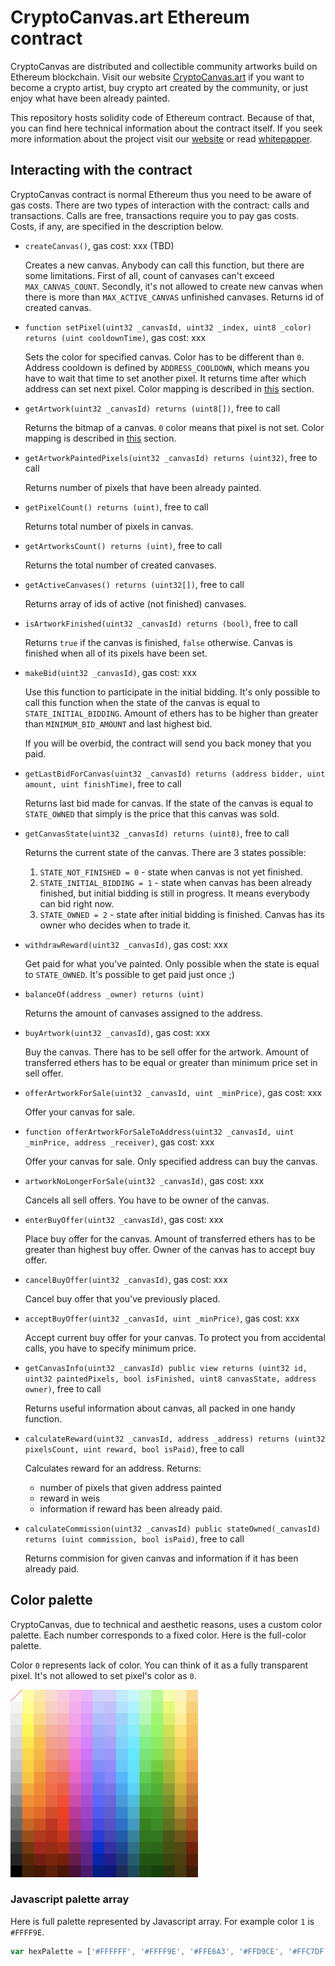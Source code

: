 # CryptoCanvas.art Ethereum contract
CryptoCanvas are distributed and collectible community artworks build on Ethereum blockchain. Visit our website [CryptoCanvas.art][homepage] if you want to become a crypto artist, buy crypto art created by the community, or just enjoy what have been already painted. 

This repository hosts solidity code of Ethereum contract. Because of that, you can find here technical information about the contract itself. If you seek more information about the project visit our [website][homepage] or read [whitepapper](https://github.com/TheMindhouse/cryptocanvas-solidity/blob/master/whitepaper.pdf).

## Interacting with the contract

CryptoCanvas contract is normal Ethereum thus you need to be aware of gas costs. There are two types of interaction with the contract: calls and transactions. Calls are free, transactions require you to pay gas costs. Costs, if any, are specified in the description below. 

* `createCanvas()`, gas cost: xxx (TBD)

    Creates a new canvas. Anybody can call this function, but there are some limitations. First of all, count of canvases can't exceed `MAX_CANVAS_COUNT`. Secondly, it's not allowed to create new canvas when there is more than `MAX_ACTIVE_CANVAS` unfinished canvases. Returns id of created canvas. 

* `function setPixel(uint32 _canvasId, uint32 _index, uint8 _color) returns (uint cooldownTime)`, gas cost: xxx

    Sets the color for specified canvas. Color has to be different than `0`. Address cooldown is defined by `ADDRESS_COOLDOWN`, which means you have to wait that time to set another pixel. It returns time after which address can set next pixel. Color mapping is described in [this](#color-palette) section.

* `getArtwork(uint32 _canvasId) returns (uint8[])`, free to call

    Returns the bitmap of a canvas. `0` color means that pixel is not set. Color mapping is described in [this](#color-palette) section. 

* `getArtworkPaintedPixels(uint32 _canvasId) returns (uint32)`, free to call

    Returns number of pixels that have been already painted.

* `getPixelCount() returns (uint)`, free to call

    Returns total number of pixels in canvas. 

* `getArtworksCount() returns (uint)`, free to call

    Returns the total number of created canvases. 

* `getActiveCanvases() returns (uint32[])`, free to call

    Returns array of ids of active (not finished) canvases. 

* `isArtworkFinished(uint32 _canvasId) returns (bool)`, free to call

    Returns `true` if the canvas is finished, `false` otherwise. Canvas is finished when all of its pixels have been set.

* `makeBid(uint32 _canvasId)`, gas cost: xxx

    Use this function to participate in the initial bidding. It's only possible to call this function when the state of the canvas is equal to `STATE_INITIAL_BIDDING`. Amount of ethers has to be higher than greater than `MINIMUM_BID_AMOUNT` and last highest bid.

    If you will be overbid, the contract will send you back money that you paid. 

* `getLastBidForCanvas(uint32 _canvasId) returns (address bidder, uint amount, uint finishTime)`, free to call

    Returns last bid made for canvas. If the state of the canvas is equal to `STATE_OWNED` that simply is the price that this canvas was sold. 

* `getCanvasState(uint32 _canvasId) returns (uint8)`, free to call

    Returns the current state of the canvas. There are 3 states possible: 
    1. `STATE_NOT_FINISHED = 0` - state when canvas is not yet finished. 
    2. `STATE_INITIAL_BIDDING = 1` - state when canvas has been already finished, but initial bidding is still in progress. It means everybody can bid right now. 
    3. `STATE_OWNED = 2` - state after initial bidding is finished. Canvas has its owner who decides when to trade it. 

* `withdrawReward(uint32 _canvasId)`, gas cost: xxx

    Get paid for what you've painted. Only possible when the state is equal to `STATE_OWNED`. It's possible to get paid just once ;)

* `balanceOf(address _owner) returns (uint)` 

    Returns the amount of canvases assigned to the address. 

* `buyArtwork(uint32 _canvasId)`, gas cost: xxx

    Buy the canvas. There has to be sell offer for the artwork. Amount of transferred ethers has to be equal or greater than minimum price set in sell offer. 

* `offerArtworkForSale(uint32 _canvasId, uint _minPrice)`, gas cost: xxx

    Offer your canvas for sale. 

* `function offerArtworkForSaleToAddress(uint32 _canvasId, uint _minPrice, address _receiver)`, gas cost: xxx

    Offer your canvas for sale. Only specified address can buy the canvas. 

* `artworkNoLongerForSale(uint32 _canvasId)`, gas cost: xxx

    Cancels all sell offers. You have to be owner of the canvas. 

* `enterBuyOffer(uint32 _canvasId)`, gas cost: xxx

    Place buy offer for the canvas. Amount of transferred ethers has to be greater than highest buy offer. Owner of the canvas has to accept buy offer. 

* `cancelBuyOffer(uint32 _canvasId)`, gas cost: xxx

    Cancel buy offer that you've previously placed. 

* `acceptBuyOffer(uint32 _canvasId, uint _minPrice)`, gas cost: xxx

    Accept current buy offer for your canvas. To protect you from accidental calls, you have to specify minimum price. 

* `getCanvasInfo(uint32 _canvasId) public view returns (uint32 id, uint32 paintedPixels, bool isFinished, uint8 canvasState, address owner)`, free to call 

    Returns useful information about canvas, all packed in one handy function. 

* `calculateReward(uint32 _canvasId, address _address) returns (uint32 pixelsCount, uint reward, bool isPaid)`, free to call

    Calculates reward for an address. Returns: 
    * number of pixels that given address painted 
    * reward in weis
    * information if reward has been already paid. 

* `calculateCommission(uint32 _canvasId) public stateOwned(_canvasId) returns (uint commission, bool isPaid)`, free to call

    Returns commision for given canvas and information if it has been already paid.

## Color palette
CryptoCanvas, due to technical and aesthetic reasons, uses a custom color palette. Each number corresponds to a fixed color. Here is the full-color palette. 

Color `0` represents lack of color. You can think of it as a fully transparent pixel. It's not allowed to set pixel's color as `0`.

![Full color palette](colour-palette.jpeg "Full color palette")

### Javascript palette array 
Here is full palette represented by Javascript array. For example color `1` is `#FFFF9E`.

```Javascript
var hexPalette = ['#FFFFFF', '#FFFF9E', '#FFE6A3', '#FFD9CE', '#FFC7DF', '#FFB4EF', '#EFB3FF', '#CCD3FF', '#D4D0FF', '#B6ECFF', '#BCF8FF', '#C1FEC9', '#A9FF8C', '#EFFFA0', '#FFF3B7', '#FFD98B', '#F4F4F4', '#FEFF7D', '#FFE48C', '#FFCEC1', '#FFC4CE', '#FFAAEE', '#ECA5FF', '#BECBFF', '#C4C0FF', '#A9E3FF', '#9FF5FF', '#B5FCBE', '#99FF78', '#E3FE5F', '#FFF39F', '#FFCE6F', '#EAEAEA', '#FFFA51', '#FFD479', '#FFBFAF', '#FFB5BC', '#FF9FEB', '#E996FF', '#ACBEFF', '#BCB7FF', '#91D5FF', '#7FF2FF', '#A0FAAC', '#80FF58', '#D6F151', '#FEEE8B', '#FFC854', '#E1E1E1', '#FFF51B', '#FFC45A', '#FFAF99', '#FFA6AB', '#FF96E9', '#E689FF', '#9BB2FF', '#B3AEFF', '#75DCFF', '#68F0FF', '#7BF68E', '#76F94E', '#C8E32A', '#FFE261', '#FFBF49', '#D7D7D7', '#FFE615', '#FFBD30', '#FF9F85', '#FF979B', '#FF84E6', '#E27BFF', '#94A8FF', '#A8A2FF', '#67D5FF', '#40EDFF', '#5BF177', '#6BEF42', '#BDD831', '#FAD846', '#FFB446', '#D0D0D0', '#FFD80F', '#FFB618', '#FF9274', '#FF878B', '#FF73DF', '#DB6DFF', '#8D9FFF', '#9E96FF', '#55CDFF', '#00EAFF', '#50E86D', '#62E738', '#B3CE22', '#F3CD20', '#FFAA43', '#C5C5C5', '#FFCF00', '#FFAA00', '#FF8260', '#FF7479', '#FF66D3', '#D264F9', '#7D8FFF', '#938AFF', '#40CCFF', '#00E5FF', '#43DE63', '#4AD317', '#A6C100', '#ECC60F', '#F99C38', '#B8B8B8', '#FFC300', '#FF9200', '#FF6E47', '#FF6456', '#F55BC8', '#CA5BF1', '#6E81FF', '#8B82FF', '#24B8FF', '#00E0FF', '#00D138', '#2DBE00', '#99B400', '#E4BE00', '#ED8F2D', '#A4A4A4', '#FFA700', '#FF8500', '#FF633C', '#FF523A', '#E74DBA', '#BF50E6', '#6372FF', '#7C74F1', '#20A9F2', '#00D3FA', '#00BD3B', '#19B300', '#86A000', '#D6AF00', '#DB8122', '#8E8E8E', '#FF8A00', '#FF7900', '#F8572F', '#FF3E21', '#DA3FAD', '#B344DA', '#5964FF', '#6E66E3', '#1F9CDF', '#00BFE2', '#00A71A', '#00A800', '#748E00', '#C7A000', '#CA7315', '#757575', '#F37400', '#F36000', '#E34113', '#FF1C00', '#C92C9D', '#A93AD0', '#4E56F5', '#625AD6', '#0087D5', '#00AECE', '#009500', '#009B00', '#678000', '#B08A00', '#C15F0A', '#686868', '#D06200', '#D74700', '#CE2412', '#F20000', '#B9008C', '#9F2FC6', '#4448E7', '#5950CC', '#0071CD', '#009BC3', '#008300', '#008F00', '#5B7200', '#947500', '#B74A02', '#4E4E4E', '#A44B00', '#C12D0C', '#BE1D00', '#D90000', '#A20077', '#850FAD', '#2439DD', '#483FBB', '#005CB2', '#00869F', '#007800', '#007A00', '#465700', '#6F5700', '#973400', '#343434', '#7E3300', '#AC0E12', '#A41F00', '#B60000', '#8B0061', '#6E0096', '#012AD3', '#372EA9', '#094897', '#007086', '#006D00', '#006800', '#405300', '#564500', '#791D00', '#252525', '#5A2600', '#7B1306', '#841B00', '#7B1500', '#6F004D', '#65008D', '#0122AC', '#231794', '#15387A', '#005E70', '#005600', '#005500', '#354500', '#4F3F00', '#5F1A00', '#000000', '#461E00', '#4A1600', '#641903', '#501200', '#500038', '#4F0070', '#011B86', '#0F007E', '#1B295D', '#004C5A', '#004A00', '#004100', '#2A3600', '#483A00', '#451700'];

```

[homepage]: https://www.cryptocanvas.art